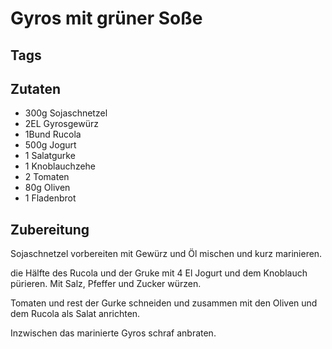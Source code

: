 # Gyros mit grüner Soße

## Tags

## Zutaten

- 300g Sojaschnetzel
- 2EL Gyrosgewürz
- 1Bund Rucola
- 500g Jogurt
- 1 Salatgurke
- 1 Knoblauchzehe
- 2 Tomaten
- 80g Oliven
- 1 Fladenbrot

## Zubereitung

Sojaschnetzel vorbereiten mit Gewürz und Öl mischen und kurz marinieren.

die Hälfte des Rucola und der Gruke mit 4 El Jogurt und dem Knoblauch pürieren.
Mit Salz, Pfeffer und Zucker würzen.

Tomaten und rest der Gurke schneiden und zusammen mit den Oliven und dem Rucola als Salat anrichten.

Inzwischen das marinierte Gyros schraf anbraten.
